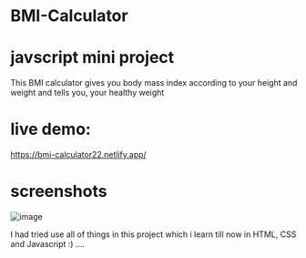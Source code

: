 # BMI-Calculator

# javscript mini project
This BMI calculator gives you body mass index according to your height and weight and tells you, your healthy weight


# live demo:
https://bmi-calculator22.netlify.app/


# screenshots
![image](https://user-images.githubusercontent.com/106578262/173010305-2244abf9-7567-4685-92f9-1f43b202acec.png)


I had tried use all of things in this project which i learn till now in HTML, CSS and Javascript :) ....
